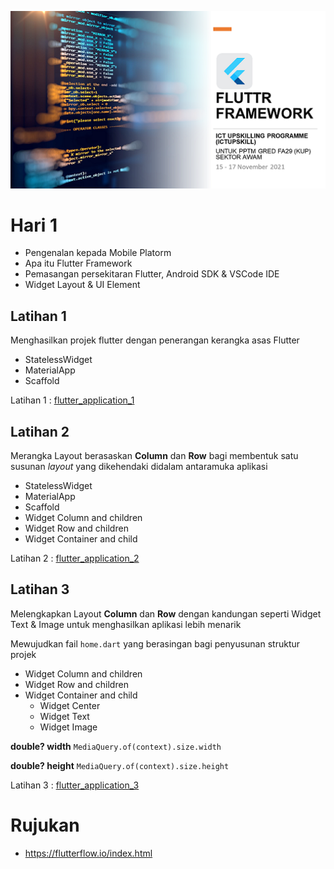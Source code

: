 ![flutter](screen1.png)

# Hari 1
- Pengenalan kepada Mobile Platorm
- Apa itu Flutter Framework
- Pemasangan persekitaran Flutter, Android SDK & VSCode IDE
- Widget Layout & UI Element

## Latihan 1

Menghasilkan projek flutter dengan penerangan kerangka asas Flutter

- StatelessWidget
- MaterialApp
- Scaffold

Latihan 1 : [flutter_application_1](https://github.com/mzm-dev/upskill-flutter/tree/main/flutter_projek/flutter_application_1)

## Latihan 2

Merangka Layout berasaskan **Column** dan **Row** bagi membentuk satu susunan _layout_ yang dikehendaki didalam antaramuka aplikasi

- StatelessWidget
- MaterialApp
- Scaffold
- Widget Column and children
- Widget Row and children
- Widget Container and child   


Latihan 2 : [flutter_application_2](https://github.com/mzm-dev/upskill-flutter/tree/main/flutter_projek/flutter_application_2)


## Latihan 3
Melengkapkan Layout **Column** dan **Row** dengan kandungan seperti Widget Text & Image untuk menghasilkan aplikasi lebih menarik

Mewujudkan fail ```home.dart``` yang berasingan bagi penyusunan struktur projek 

- Widget Column and children
- Widget Row and children
- Widget Container and child 
  - Widget Center
  - Widget Text
  - Widget Image  

**double? width**
```MediaQuery.of(context).size.width``` 

**double? height**
```MediaQuery.of(context).size.height```


  
Latihan 3 : [flutter_application_3](https://github.com/mzm-dev/upskill-flutter/tree/main/flutter_projek/flutter_application_3)

# Rujukan
- https://flutterflow.io/index.html
